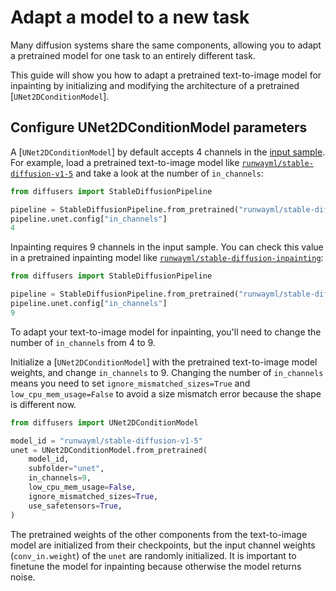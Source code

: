 # Adapt a model to a new task

Many diffusion systems share the same components, allowing you to adapt a pretrained model for one task to an entirely different task.

This guide will show you how to adapt a pretrained text-to-image model for inpainting by initializing and modifying the architecture of a pretrained [`UNet2DConditionModel`].

## Configure UNet2DConditionModel parameters

A [`UNet2DConditionModel`] by default accepts 4 channels in the [input sample](https://huggingface.co/docs/diffusers/v0.16.0/en/api/models#diffusers.UNet2DConditionModel.in_channels). For example, load a pretrained text-to-image model like [`runwayml/stable-diffusion-v1-5`](https://huggingface.co/runwayml/stable-diffusion-v1-5) and take a look at the number of `in_channels`:

```py
from diffusers import StableDiffusionPipeline

pipeline = StableDiffusionPipeline.from_pretrained("runwayml/stable-diffusion-v1-5", use_safetensors=True)
pipeline.unet.config["in_channels"]
4
```

Inpainting requires 9 channels in the input sample. You can check this value in a pretrained inpainting model like [`runwayml/stable-diffusion-inpainting`](https://huggingface.co/runwayml/stable-diffusion-inpainting):

```py
from diffusers import StableDiffusionPipeline

pipeline = StableDiffusionPipeline.from_pretrained("runwayml/stable-diffusion-inpainting", use_safetensors=True)
pipeline.unet.config["in_channels"]
9
```

To adapt your text-to-image model for inpainting, you'll need to change the number of `in_channels` from 4 to 9.

Initialize a [`UNet2DConditionModel`] with the pretrained text-to-image model weights, and change `in_channels` to 9. Changing the number of `in_channels` means you need to set `ignore_mismatched_sizes=True` and `low_cpu_mem_usage=False` to avoid a size mismatch error because the shape is different now.

```py
from diffusers import UNet2DConditionModel

model_id = "runwayml/stable-diffusion-v1-5"
unet = UNet2DConditionModel.from_pretrained(
    model_id,
    subfolder="unet",
    in_channels=9,
    low_cpu_mem_usage=False,
    ignore_mismatched_sizes=True,
    use_safetensors=True,
)
```

The pretrained weights of the other components from the text-to-image model are initialized from their checkpoints, but the input channel weights (`conv_in.weight`) of the `unet` are randomly initialized. It is important to finetune the model for inpainting because otherwise the model returns noise.
